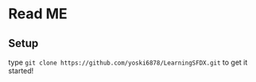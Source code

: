 # Read ME

## Setup 
type `git clone https://github.com/yoski6878/LearningSFDX.git` to get it started!